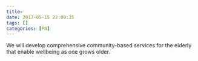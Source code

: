 ```yaml
---
title:
date: 2017-05-15 22:09:35
tags: []
categories: [PN]
---
```


We will develop comprehensive community-based services for the elderly that enable wellbeing as one grows older.